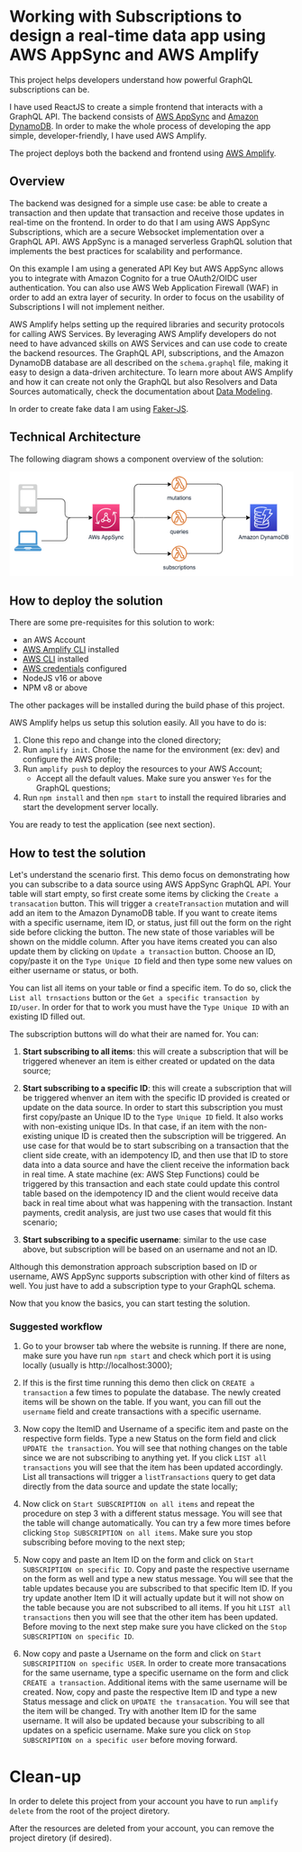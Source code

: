 # Working with Subscriptions to design a real-time data app using AWS AppSync and AWS Amplify

This project helps developers understand how powerful GraphQL subscriptions can be. 

I have used ReactJS to create a simple frontend that interacts with a GraphQL API. The backend consists of [AWS AppSync](https://aws.amazon.com/appsync/) and [Amazon DynamoDB](https://aws.amazon.com/dynamodb/). In order to make the whole process of developing the app simple, developer-friendly, I have used AWS Amplify. 

The project deploys both the backend and frontend using [AWS Amplify](https://aws.amazon.com/amplify/).

## Overview

The backend was designed for a simple use case: be able to create a transaction and then update that transaction and receive those updates in real-time on the frontend. In order to do that I am using AWS AppSync Subscriptions, which are a secure Websocket implementation over a GraphQL API. AWS AppSync is a managed serverless GraphQL solution that implements the best practices for scalability and performance. 

On this example I am using a generated API Key but AWS AppSync allows you to integrate with Amazon Cognito for a true OAuth2/OIDC user authentication. You can also use AWS Web Application Firewall (WAF) in order to add an extra layer of security. In order to focus on the usability of Subscriptions I will not implement neither.

AWS Amplify helps setting up the required libraries and security protocols for calling AWS Services. By leveraging AWS Amplify developers do not need to have advanced skills on AWS Services and can use code to create the backend resources. The GraphQL API, subscriptions, and the Amazon DynamoDB database are all described on the `schema.graphql` file, making it easy to design a data-driven architecture. To learn more about AWS Amplify and how it can create not only the GraphQL but also Resolvers and Data Sources automatically, check the documentation about [Data Modeling](https://docs.amplify.aws/cli/graphql/data-modeling/).

In order to create fake data I am using [Faker-JS](https://github.com/faker-js/faker).


## Technical Architecture 

The following diagram shows a component overview of the solution: 

![Image](./diagram.png)

## How to deploy the solution

There are some pre-requisites for this solution to work:

- an AWS Account
- [AWS Amplify CLI](https://docs.amplify.aws/cli/) installed
- [AWS CLI](https://docs.aws.amazon.com/cli/index.html) installed
- [AWS credentials](https://docs.aws.amazon.com/general/latest/gr/aws-sec-cred-types.html) configured
- NodeJS v16 or above
- NPM v8 or above

The other packages will be installed during the build phase of this project.

AWS Amplify helps us setup this solution easily. All you have to do is: 

1. Clone this repo and change into the cloned directory;
2. Run `amplify init`. Chose the name for the environment (ex: dev) and configure the AWS profile;
3. Run `amplify push` to deploy the resources to your AWS Account;
    - Accept all the default values. Make sure you answer `Yes` for the GraphQL questions;
4. Run `npm install` and then `npm start` to install the required libraries and start the development server locally.

You are ready to test the application (see next section).


## How to test the solution
Let's understand the scenario first. This demo focus on demonstrating how you can subscribe to a data source using AWS AppSync GraphQL API. Your table will start empty, so first create some items by clicking the `Create a transacation` button. This will trigger a `createTransaction` mutation and will add an item to the Amazon DynamoDB table. If you want to create items with a specific username, item ID, or status, just fill out the form on the right side before clicking the button. The new state of those variables will be shown on the middle column. After you have items created you can also update them by clicking on `Update a transaction` button. Choose an ID, copy/paste it on the `Type Unique ID` field and then type some new values on either username or status, or both. 

You can list all items on your table or find a specific item. To do so, click the `List all trnsactions` button or the `Get a specific transaction by ID/user`. In order for that to work you must have the `Type Unique ID` with an existing ID filled out.

The subscription buttons will do what their are named for. You can:

1. **Start subscribing to all items**: this will create a subscription that will be triggered whenever an item is either created or updated on the data source;

2. **Start subscribing to a specific ID**: this will create a subscription that will be triggered whenver an item with the specific ID provided is created or update on the data source. In order to start this subscription you must first copy/paste an Unique ID to the `Type Unique ID` field. It also works with non-existing unique IDs. In that case, if an item with the non-existing unique ID is created then the subscription will be triggered. An use case for that would be to start subscribing on a transaction that the client side create, with an idempotency ID, and then use that ID to store data into a data source and have the client receive the information back in real time. A state machine (ex: AWS Step Functions) could be triggered by this transaction and each state could update this control table based on the idempotency ID and the client would receive data back in real time about what was happening with the transaction. Instant payments, credit analysis, are just two use cases that would fit this scenario;

3. **Start subscribing to a specific username**: similar to the use case above, but subscription will be based on an username and not an ID. 

Although this demonstration approach subscription based on ID or username, AWS AppSync supports subscription with other kind of filters as well. You just have to add a subscription type to your GraphQL schema.

Now that you know the basics, you can start testing the solution. 

### Suggested workflow

1. Go to your browser tab where the website is running. If there are none, make sure you have run `npm start` and check which port it is using locally (usually is http://localhost:3000);

2. If this is the first time running this demo then click on `CREATE a transaction` a few times to populate the database. The newly created items will be shown on the table. If you want, you can fill out the `username` field and create transactions with a specific username.

3. Now copy the ItemID and Username of a specific item and paste on the respective form fields. Type a new Status on the form field and click `UPDATE the transaction`. You will see that nothing changes on the table since we are not subscribing to anything yet. If you click `LIST all transactions` you will see that the item has been updated accordingly. List all transactions will trigger a `listTransactions` query to get data directly from the data source and update the state locally;

4. Now click on `Start SUBSCRIPTION on all items` and repeat the procedure on step 3 with a different status message. You will see that the table will change automatically. You can try a few more times before clicking `Stop SUBSCRIPTION on all items`. Make sure you stop subscribing before moving to the next step; 

5. Now copy and paste an Item ID on the form and click on `Start SUBSCRIPTION on specific ID`. Copy and paste the respective username on the form as well and type a new status message. You will see that the table updates because you are subscribed to that specific Item ID. If you try update another Item ID it will actually update but it will not show on the table because you are not subscribed to all items. If you hit `LIST all transactions` then you will see that the other item has been updated. Before moving to the next step make sure you have clicked on the `Stop SUBSCRIPTION on specific ID`.

6. Now copy and paste a Username on the form and click on `Start SUBSCRIPITION on specific USER`. In order to create more transacations for the same username, type a specific username on the form and click `CREATE a transaction`. Additional items with the same username will be created. Now, copy and paste the respective Item ID and type a new Status message and click on `UPDATE the transacation`. You will see that the item will be changed. Try with another Item ID for the same username. It will also be updated because your subscribing to all updates on a speficic username. Make sure you click on `Stop SUBSCRIPTION on a specific user` before moving forward.

# Clean-up

In order to delete this project from your account you have to run `amplify delete` from the root of the project diretory. 

After the resources are deleted from your account, you can remove the project diretory (if desired).


